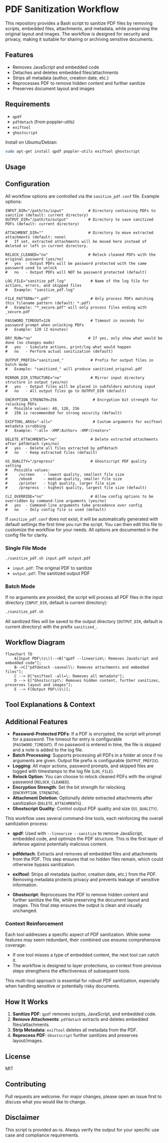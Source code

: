 # PDF Sanitization Workflow

This repository provides a Bash script to sanitize PDF files by removing scripts, embedded files, attachments, and metadata, while preserving the original layout and images. The workflow is designed for security and privacy, making it suitable for sharing or archiving sensitive documents.

## Features
- Removes JavaScript and embedded code
- Detaches and deletes embedded files/attachments
- Strips all metadata (author, creation date, etc.)
- Reprocesses PDF to remove hidden content and further sanitize
- Preserves document layout and images

## Requirements
- `qpdf`
- `pdfdetach` (from poppler-utils)
- `exiftool`
- `ghostscript`

Install on Ubuntu/Debian:
```bash
sudo apt-get install qpdf poppler-utils exiftool ghostscript
```

## Usage
## Configuration

All workflow options are controlled via the `sanitize_pdf.conf` file. Example options:

```properties
INPUT_DIR="/path/to/input"           # Directory containing PDFs to sanitize (default: current directory)
OUTPUT_DIR="/path/to/output"         # Directory to save sanitized PDFs (default: current directory)

ATTACHMENT_DIR=""                    # Directory to move extracted attachments (default: none)
#   If set, extracted attachments will be moved here instead of deleted or left in current directory.

RELOCK_CLEANED="no"                  # Relock cleaned PDFs with the original password (yes/no)
#   yes  - Output PDFs will be password protected with the same password used to unlock
#   no   - Output PDFs will NOT be password protected (default)

LOG_FILE="sanitize_pdf.log"           # Name of the log file for actions, errors, and skipped files
#   Example: "sanitize_pdf.log"

FILE_PATTERN="*.pdf"                  # Only process PDFs matching this filename pattern (default: *.pdf)
#   Example: "*_secure.pdf" will only process files ending with _secure.pdf

PASSWORD_TIMEOUT=120                  # Timeout in seconds for password prompt when unlocking PDFs
#   Example: 120 (2 minutes)

DRY_RUN="no"                         # If yes, only show what would be done (no changes made)
#   yes  - Simulate actions, print/log what would happen
#   no   - Perform actual sanitization (default)

OUTPUT_PREFIX="sanitized_"            # Prefix for output files in batch mode
#   Example: "sanitized_" will produce sanitized_original.pdf

MIRROR_DIR_STRUCTURE="no"             # Mirror input directory structure in output (yes/no)
#   yes  - Output files will be placed in subfolders matching input
#   no   - All output files go to OUTPUT_DIR (default)

ENCRYPTION_STRENGTH=256                # Encryption bit strength for relocking PDFs
#   Possible values: 40, 128, 256
#   256 is recommended for strong security (default)

EXIFTOOL_ARGS="-all="                  # Custom arguments for exiftool metadata scrubbing
#   Example: "-all= -XMP:Author= -XMP:Creator="

DELETE_ATTACHMENTS="no"               # Delete extracted attachments after pdfdetach (yes/no)
#   yes  - Delete all files extracted by pdfdetach
#   no   - Keep extracted files (default)

GS_QUALITY="/prepress"                # Ghostscript PDF quality setting
#   Possible values:
#     /screen    - lowest quality, smallest file size
#     /ebook     - medium quality, smaller file size
#     /printer   - high quality, larger file size
#     /prepress  - highest quality, largest file size (default)

CLI_OVERRIDE="no"                     # Allow config options to be overridden by command-line arguments (yes/no)
#   yes  - Command-line arguments take precedence over config
#   no   - Only config file is used (default)
```

If `sanitize_pdf.conf` does not exist, it will be automatically generated with default settings the first time you run the script. You can then edit this file to customize the workflow for your needs. All options are documented in the config file for clarity.

### Single File Mode
```bash
./sanitize_pdf.sh input.pdf output.pdf
```
- `input.pdf`: The original PDF to sanitize
- `output.pdf`: The sanitized output PDF

### Batch Mode
If no arguments are provided, the script will process all PDF files in the input directory (`INPUT_DIR`, default is current directory):
```bash
./sanitize_pdf.sh
```
All sanitized files will be saved to the output directory (`OUTPUT_DIR`, default is current directory) with the prefix `sanitized_`.

## Workflow Diagram

```mermaid 
flowchart TD
    A[Input PDF\(s\)]-->B["qpdf --linearize\: Removes JavaScript and embedded code"];
    B-->C["pdfdetach -saveall\: Removes attachments and embedded files"];
    C --> D["exiftool -all=\: Removes all metadata"];
    D --> E["Ghostscript\: Removes hidden content, further sanitizes, preserves layout and images"];
    E --> F[Output PDF\(s\)];
```

## Tool Explanations & Context
## Additional Features

- **Password-Protected PDFs**: If a PDF is encrypted, the script will prompt for a password. The timeout for entry is configurable (`PASSWORD_TIMEOUT`). If no password is entered in time, the file is skipped and a note is added to the log file.
- **Batch Processing**: Supports processing all PDFs in a folder at once if no arguments are given. Output file prefix is configurable (`OUTPUT_PREFIX`).
- **Logging**: All major actions, password prompts, and skipped files are logged with timestamps to the log file (`LOG_FILE`).
- **Relock Option**: You can choose to relock cleaned PDFs with the original password (`RELOCK_CLEANED`).
- **Encryption Strength**: Set the bit strength for relocking (`ENCRYPTION_STRENGTH`).
- **Attachment Deletion**: Optionally delete extracted attachments after sanitization (`DELETE_ATTACHMENTS`).
- **Ghostscript Quality**: Control output PDF quality and size (`GS_QUALITY`).

This workflow uses several command-line tools, each reinforcing the overall sanitization process:

- **qpdf**: Used with `--linearize --sanitize` to remove JavaScript, embedded code, and optimize the PDF structure. This is the first layer of defense against potentially malicious content.

- **pdfdetach**: Extracts and removes all embedded files and attachments from the PDF. This step ensures that no hidden files remain, which could otherwise bypass sanitization.

- **exiftool**: Strips all metadata (author, creation date, etc.) from the PDF. Removing metadata protects privacy and prevents leakage of sensitive information.

- **Ghostscript**: Reprocesses the PDF to remove hidden content and further sanitize the file, while preserving the document layout and images. This final step ensures the output is clean and visually unchanged.

### Context Reinforcement
Each tool addresses a specific aspect of PDF sanitization. While some features may seem redundant, their combined use ensures comprehensive coverage:

- If one tool misses a type of embedded content, the next tool can catch it.
- The workflow is designed to layer protections, so context from previous steps strengthens the effectiveness of subsequent tools.

This multi-tool approach is essential for robust PDF sanitization, especially when handling sensitive or potentially risky documents.

## How It Works
1. **Sanitize PDF**: `qpdf` removes scripts, JavaScript, and embedded code.
2. **Remove Attachments**: `pdfdetach` extracts and deletes embedded files/attachments.
3. **Strip Metadata**: `exiftool` deletes all metadata from the PDF.
4. **Reprocess PDF**: `Ghostscript` further sanitizes and preserves layout/images.

## License
MIT

## Contributing
Pull requests are welcome. For major changes, please open an issue first to discuss what you would like to change.

## Disclaimer
This script is provided as-is. Always verify the output for your specific use case and compliance requirements.
